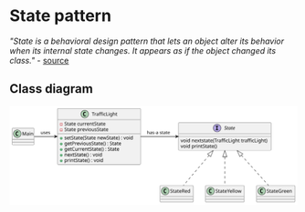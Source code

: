 # State pattern

*"State is a behavioral design pattern that lets an object alter its behavior when its internal state changes. It appears as if the object changed its class."* - [source](https://refactoring.guru/design-patterns/state)

## Class diagram

![class-diagram](class-diagram.svg)